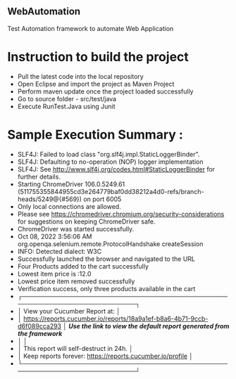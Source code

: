 ## WebAutomation

Test Automation framework to automate Web Application

# Instruction to build the project

* Pull the latest code into the local repository 
* Open Eclipse and import the project as Maven Project 
* Perform maven update once the project loaded successfully
* Go to source folder - src/test/java 
* Execute RunTest.Java using Junit 

# Sample Execution Summary :

- SLF4J: Failed to load class "org.slf4j.impl.StaticLoggerBinder".
- SLF4J: Defaulting to no-operation (NOP) logger implementation
- SLF4J: See http://www.slf4j.org/codes.html#StaticLoggerBinder for further details.
- Starting ChromeDriver 106.0.5249.61 (511755355844955cd3e264779baf0dd38212a4d0-refs/branch-heads/5249@{#569}) on port 6005
- Only local connections are allowed.
- Please see https://chromedriver.chromium.org/security-considerations for suggestions on keeping ChromeDriver safe.
- ChromeDriver was started successfully.
- Oct 08, 2022 3:56:06 AM org.openqa.selenium.remote.ProtocolHandshake createSession
- INFO: Detected dialect: W3C
- Successfully launched the browser and navigated to the URL
- Four Products added to the cart successfully
- Lowest item price is :12.0
- Lowest price item removed successfully
- Verification success, only three products available in the cart
- ┌──────────────────────────────────────────────────────────────────────────┐
- │ View your Cucumber Report at:                                            │
- │ https://reports.cucumber.io/reports/18a9a1ef-b8a6-4b71-9ccb-d6f089cca293 │ ***Use the link to view the default report generated from the framework***
- │                                                                          │
- │ This report will self-destruct in 24h.                                   │
- │ Keep reports forever: https://reports.cucumber.io/profile                │
- └──────────────────────────────────────────────────────────────────────────┘

